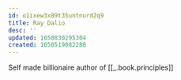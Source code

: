 ```yaml
---
id: o1ixew3x89t35untnurd2q9
title: Ray Dalio
desc: ''
updated: 1650830295304
created: 1650519082280
---
```


Self made billionaire author of [[_.book.principles]]



